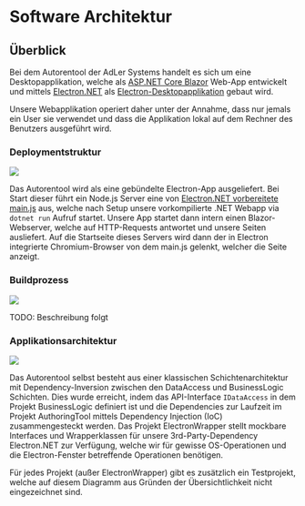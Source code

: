 # Software Architektur

## Überblick

Bei dem Autorentool der AdLer Systems handelt es sich um eine Desktopapplikation, welche als 
[ASP.NET Core Blazor](https://learn.microsoft.com/en-us/aspnet/core/blazor/?view=aspnetcore-8.0) Web-App
entwickelt und mittels [Electron.NET](https://github.com/ElectronNET/Electron.NET) als 
[Electron-Desktopapplikation](https://www.electronjs.org/) gebaut wird.

Unsere Webapplikation operiert daher unter der Annahme, dass nur jemals ein User sie verwendet und dass die Applikation
lokal auf dem Rechner des Benutzers ausgeführt wird.

### Deploymentstruktur
![](image-AuthoringTool-Electron-Applikationsstruktur.png)

Das Autorentool wird als eine gebündelte Electron-App ausgeliefert. Bei Start dieser führt ein Node.js Server eine 
von [Electron.NET vorbereitete main.js](https://github.com/ElectronNET/Electron.NET/blob/main/src/ElectronNET.Host/main.js)
aus, welche nach Setup unsere vorkompilierte .NET Webapp via `dotnet run` Aufruf startet. Unsere App startet dann intern
einen Blazor-Webserver, welche auf HTTP-Requests antwortet und unsere Seiten ausliefert. Auf die Startseite dieses
Servers wird dann der in Electron integrierte Chromium-Browser von dem main.js gelenkt, welcher die Seite anzeigt.

### Buildprozess

![](image-AuthoringTool-Buildprozess.png)

TODO: Beschreibung folgt

### Applikationsarchitektur
![](image-AuthoringTool_architecture.png)

Das Autorentool selbst besteht aus einer klassischen Schichtenarchitektur mit Dependency-Inversion zwischen den DataAccess
und BusinessLogic Schichten. Dies wurde erreicht, indem das API-Interface `IDataAccess` in dem Projekt BusinessLogic 
definiert ist und die Dependencies zur Laufzeit im Projekt AuthoringTool mittels Dependency Injection (IoC) zusammengesteckt
werden. Das Projekt ElectronWrapper stellt mockbare Interfaces und Wrapperklassen für unsere 3rd-Party-Dependency 
Electron.NET zur Verfügung, welche wir für gewisse OS-Operationen und die Electron-Fenster betreffende Operationen 
benötigen.

Für jedes Projekt (außer ElectronWrapper) gibt es zusätzlich ein Testprojekt, welche auf diesem Diagramm aus Gründen
der Übersichtlichkeit nicht eingezeichnet sind.